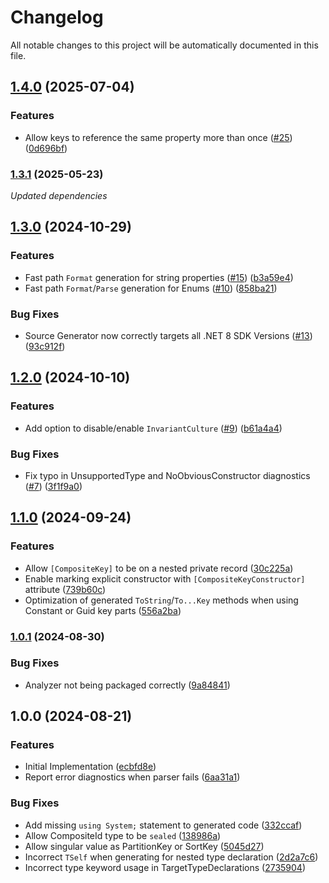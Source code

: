 # Changelog

All notable changes to this project will be automatically documented in this file.


## [1.4.0](https://github.com/DrBarnabus/CompositeKey/compare/v1.3.1...v1.4.0) (2025-07-04)


### Features

* Allow keys to reference the same property more than once ([#25](https://github.com/DrBarnabus/CompositeKey/issues/25)) ([0d696bf](https://github.com/DrBarnabus/CompositeKey/commit/0d696bf0eab23e63449b9136200d5bdae536c5d1))

### [1.3.1](https://github.com/DrBarnabus/CompositeKey/compare/v1.3.0...v1.3.1) (2025-05-23)

_Updated dependencies_

## [1.3.0](https://github.com/DrBarnabus/CompositeKey/compare/v1.2.0...v1.3.0) (2024-10-29)


### Features

* Fast path `Format` generation for string properties ([#15](https://github.com/DrBarnabus/CompositeKey/issues/15)) ([b3a59e4](https://github.com/DrBarnabus/CompositeKey/commit/b3a59e44a1c76f20fd71aeec2dae5196e802e59d))
* Fast path `Format`/`Parse` generation for Enums ([#10](https://github.com/DrBarnabus/CompositeKey/issues/10)) ([858ba21](https://github.com/DrBarnabus/CompositeKey/commit/858ba212a359434c09a1abc9229209fac4ad7ffb))


### Bug Fixes

* Source Generator now correctly targets all .NET 8 SDK Versions ([#13](https://github.com/DrBarnabus/CompositeKey/issues/13)) ([93c912f](https://github.com/DrBarnabus/CompositeKey/commit/93c912fffa825e1818c6c98e8633991cca35f185))

## [1.2.0](https://github.com/DrBarnabus/CompositeKey/compare/v1.1.0...v1.2.0) (2024-10-10)


### Features

* Add option to disable/enable `InvariantCulture` ([#9](https://github.com/DrBarnabus/CompositeKey/issues/9)) ([b61a4a4](https://github.com/DrBarnabus/CompositeKey/commit/b61a4a4ba7facd11c4ff17e8e72baecdb61eada0))


### Bug Fixes

* Fix typo in UnsupportedType and NoObviousConstructor diagnostics ([#7](https://github.com/DrBarnabus/CompositeKey/issues/7)) ([3f1f9a0](https://github.com/DrBarnabus/CompositeKey/commit/3f1f9a02b9a7c89d2b08deee8e47c36af1eba6d2))

## [1.1.0](https://github.com/DrBarnabus/CompositeKey/compare/v1.0.1...v1.1.0) (2024-09-24)


### Features

* Allow `[CompositeKey]` to be on a nested private record ([30c225a](https://github.com/DrBarnabus/CompositeKey/commit/30c225a3fa406f70cfd4bb757e71f55392eaf809))
* Enable marking explicit constructor with `[CompositeKeyConstructor]` attribute ([739b60c](https://github.com/DrBarnabus/CompositeKey/commit/739b60c14366b689a96ff095d87d8336ad200ddc))
* Optimization of generated `ToString`/`To...Key` methods when using Constant or Guid key parts ([556a2ba](https://github.com/DrBarnabus/CompositeKey/commit/556a2ba308d538ca7fbdde2ec259060cb4ba77b2))

### [1.0.1](https://github.com/DrBarnabus/CompositeKey/compare/v1.0.0...v1.0.1) (2024-08-30)


### Bug Fixes

* Analyzer not being packaged correctly ([9a84841](https://github.com/DrBarnabus/CompositeKey/commit/9a8484138320f6422ab98e4cf86819b1d7c6d706))

## 1.0.0 (2024-08-21)


### Features

* Initial Implementation ([ecbfd8e](https://github.com/DrBarnabus/CompositeKey/commit/ecbfd8e38b76aec713a253861ffc6270d089f6e4))
* Report error diagnostics when parser fails ([6aa31a1](https://github.com/DrBarnabus/CompositeKey/commit/6aa31a16d306a9d7a39e888b3cf9526bd097b16e))


### Bug Fixes

* Add missing `using System;` statement to generated code ([332ccaf](https://github.com/DrBarnabus/CompositeKey/commit/332ccaf1bb75370b6cfee0ac5cac2011de6dc38f))
* Allow CompositeId type to be `sealed` ([138986a](https://github.com/DrBarnabus/CompositeKey/commit/138986a10dff5678f9995996c8032ac065cade5d))
* Allow singular value as PartitionKey or SortKey ([5045d27](https://github.com/DrBarnabus/CompositeKey/commit/5045d279b53dfe45db5a2cc7a7cba5d7897269f6))
* Incorrect `TSelf` when generating for nested type declaration ([2d2a7c6](https://github.com/DrBarnabus/CompositeKey/commit/2d2a7c60afc6877e48efd94838d9a41de306c595))
* Incorrect type keyword usage in TargetTypeDeclarations ([2735904](https://github.com/DrBarnabus/CompositeKey/commit/273590410a51d6a4120290201c9eab1543e878ae))
